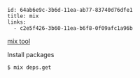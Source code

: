 ```
id: 64ab6e9c-3b6d-11ea-ab77-83740d76dfe1
title: mix
links: 
  - c2e5f426-3b60-11ea-b6f8-0f09afc1a96b
```
[mix tool][1]

Install packages

```
$ mix deps.get
```

[1]: https://elixir-lang.org/getting-started/mix-otp/introduction-to-mix.html
